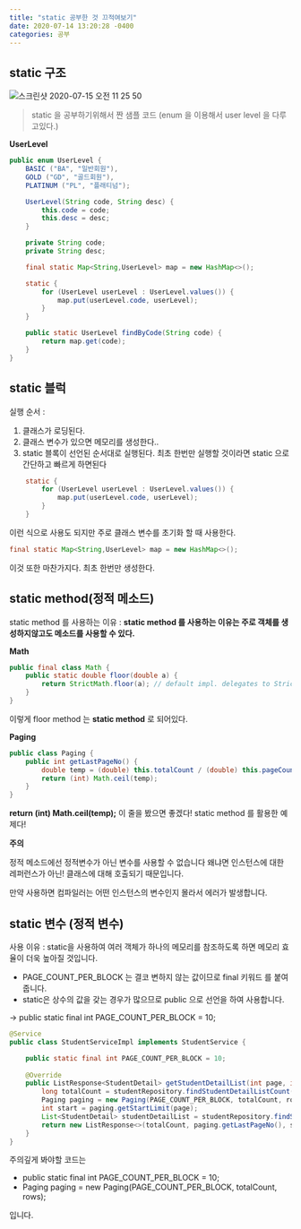 ```yaml
---
title: "static 공부한 것 끄적여보기"     
date: 2020-07-14 13:20:28 -0400
categories: 공부
---
```


## static 구조

![스크린샷 2020-07-15 오전 11 25 50](https://user-images.githubusercontent.com/45488643/87661454-944aa680-c79b-11ea-928e-ac4224e3aaae.png)

>static 을 공부하기위해서 짠 샘플 코드 (enum 을 이용해서 user level 을 다루고있다.)

**UserLevel**
```java
public enum UserLevel {
    BASIC ("BA", "일반회원"),
    GOLD ("GD", "골드회원"),
    PLATINUM ("PL", "플래티넘");

    UserLevel(String code, String desc) {
        this.code = code;
        this.desc = desc;
    }

    private String code;
    private String desc;

    final static Map<String,UserLevel> map = new HashMap<>();

    static {
        for (UserLevel userLevel : UserLevel.values()) {
            map.put(userLevel.code, userLevel);
        }
    }

    public static UserLevel findByCode(String code) {
        return map.get(code);
    }
}
```

## static 블럭

실행 순서 :
  1) 클래스가 로딩된다. 
  2) 클래스 변수가 있으면 메모리를 생성한다..
  3) static 블록이 선언된 순서대로 실행된다.
     최초 한번만 실행할 것이라면 static 으로 간단하고 빠르게 하면된다
```java
    static {
        for (UserLevel userLevel : UserLevel.values()) {
            map.put(userLevel.code, userLevel);
        }
    }
```
이런 식으로 사용도 되지만 주로 클래스 변수를 초기화 할 때 사용한다.
```java
final static Map<String,UserLevel> map = new HashMap<>();
```
이것 또한 마찬가지다. 최초 한번만 생성한다.

## static method(정적 메소드)
static method 를 사용하는 이유 : **static method 를 사용하는 이유는 주로 객체를 생성하지않고도 메소드를 사용할 수 있다.**

**Math**
```java
public final class Math {
    public static double floor(double a) {
        return StrictMath.floor(a); // default impl. delegates to StrictMath
    }
}
```
이렇게 floor method 는 **static method** 로 되어있다. 

**Paging**
```java
public class Paging {
    public int getLastPageNo() {
        double temp = (double) this.totalCount / (double) this.pageCountPerBlock;
        return (int) Math.ceil(temp);
    }
}
```
**return (int) Math.ceil(temp);** 이 줄을 봤으면 좋겠다! static method 를 활용한 예제다!

**주의**

정적 메소드에선 정적변수가 아닌 변수를 사용할 수 없습니다
왜냐면 인스턴스에 대한 레퍼런스가 아닌! 클래스에 대해 호출되기 때문입니다.

만약 사용하면 컴파일러는 어떤 인스턴스의 변수인지 몰라서 에러가 발생합니다.

## static 변수 (정적 변수)

사용 이유 : static을 사용하여 여러 객체가 하나의 메모리를 참조하도록 하면 메모리 효율이 더욱 높아질 것입니다.

- PAGE_COUNT_PER_BLOCK 는 결코 변하지 않는 값이므로 final 키워드 를 붙여줍니다.
- static은 상수의 값을 갖는 경우가 많으므로 public 으로 선언을 하여 사용합니다.

-> public static final int PAGE_COUNT_PER_BLOCK = 10;

```java
@Service
public class StudentServiceImpl implements StudentService {

    public static final int PAGE_COUNT_PER_BLOCK = 10;
    
    @Override
    public ListResponse<StudentDetail> getStudentDetailList(int page, int rows, String sord) {
        long totalCount = studentRepository.findStudentDetailListCount();
        Paging paging = new Paging(PAGE_COUNT_PER_BLOCK, totalCount, rows);
        int start = paging.getStartLimit(page);
        List<StudentDetail> studentDetailList = studentRepository.findStudentDetailList(start, rows, sord);
        return new ListResponse<>(totalCount, paging.getLastPageNo(), studentDetailList);
    }
}
```

주의깊게 봐야할 코드는

- public static final int PAGE_COUNT_PER_BLOCK = 10;
- Paging paging = new Paging(PAGE_COUNT_PER_BLOCK, totalCount, rows);

입니다.


